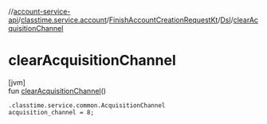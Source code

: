 //[account-service-api](../../../../index.md)/[classtime.service.account](../../index.md)/[FinishAccountCreationRequestKt](../index.md)/[Dsl](index.md)/[clearAcquisitionChannel](clear-acquisition-channel.md)

# clearAcquisitionChannel

[jvm]\
fun [clearAcquisitionChannel](clear-acquisition-channel.md)()

<code>.classtime.service.common.AcquisitionChannel acquisition_channel = 8;</code>
